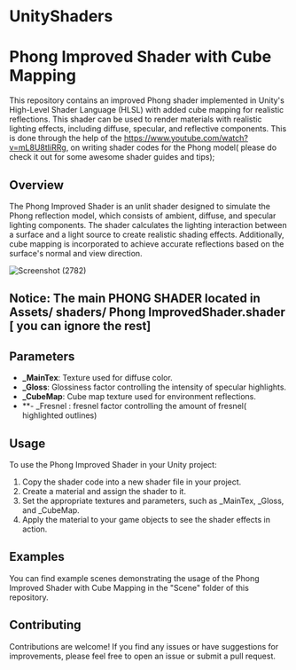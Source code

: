 # UnityShaders
# Phong Improved Shader with Cube Mapping

This repository contains an improved Phong shader implemented in Unity's High-Level Shader Language (HLSL) with added cube mapping for realistic reflections. This shader can be used to render materials with realistic lighting effects, including diffuse, specular, and reflective components.
This is done through the help of the https://www.youtube.com/watch?v=mL8U8tIiRRg, on writing shader codes for the Phong model( please do check it out for some awesome shader guides and tips);
## Overview

The Phong Improved Shader is an unlit shader designed to simulate the Phong reflection model, which consists of ambient, diffuse, and specular lighting components. The shader calculates the lighting interaction between a surface and a light source to create realistic shading effects. Additionally, cube mapping is incorporated to achieve accurate reflections based on the surface's normal and view direction.

![Screenshot (2782)](https://github.com/Alireza-Khatami/UnityShaders/assets/78407392/dceb2dc5-36a7-4f05-9ee3-2872ede2ad62)

## Notice: The main PHONG SHADER located in Assets/ shaders/ Phong ImprovedShader.shader [ you can ignore the rest]
## Parameters

- **_MainTex**: Texture used for diffuse color.
- **_Gloss**: Glossiness factor controlling the intensity of specular highlights.
- **_CubeMap**: Cube map texture used for environment reflections.
- **- _Fresnel : fresnel factor controlling the amount of fresnel( highlighted outlines) 

## Usage

To use the Phong Improved Shader in your Unity project:

1. Copy the shader code into a new shader file in your project.
2. Create a material and assign the shader to it.
3. Set the appropriate textures and parameters, such as _MainTex, _Gloss, and _CubeMap.
4. Apply the material to your game objects to see the shader effects in action.

## Examples

You can find example scenes demonstrating the usage of the Phong Improved Shader with Cube Mapping in the "Scene" folder of this repository.

## Contributing

Contributions are welcome! If you find any issues or have suggestions for improvements, please feel free to open an issue or submit a pull request.




